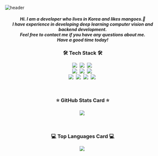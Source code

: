 

![header](https://capsule-render.vercel.app/api?type=waving&color=f8a200&height=250&section=header&text=naknakLEE&fontSize=60&fontAlign=78&fontColor=ffffff)

<h5 align="center">
Hi. I am a developer who lives in Korea and likes mangoes.🥭<br> I have experience in developing deep learning computer vision and backend development. <br> Feel free to contact me if you have any questions about me. <br> Have a good time today!
</h5>

<h3 align="center">🛠 Tech Stack 🛠</h3>
<p align="center">
  <img src="https://img.shields.io/badge/Python-3776AB?style=flat&logo=python&logoColor=white"/></a>&nbsp
  <img src="https://img.shields.io/badge/TensorFlow-FF6F00?style=flat&logo=TensorFlow&logoColor=white"/></a>&nbsp 
  <img src="https://img.shields.io/badge/Amazon_AWS-232F3E?style=flat&logo=amazon-aws&logoColor=white"/></a>&nbsp
  <br>
  <img src="https://img.shields.io/badge/Docker-2CA5E0?style=flat&logo=docker&logoColor=white"/></a>&nbsp 
  <img src="https://img.shields.io/badge/kubernetes-326ce5.svg?&style=flat&logo=kubernetes&logoColor=white"/></a>&nbsp
  <img src="https://img.shields.io/badge/GitHub_Actions-2088FF?style=flat&logo=github-actions&logoColor=white"/></a>&nbsp
  <br>
  <img src="https://img.shields.io/badge/fastapi-109989?style=flat&logo=FASTAPI&logoColor=white"/></a>&nbsp 
  <img src="https://img.shields.io/badge/Flask-000000?style=flat&logo=flask&logoColor=white"/></a>&nbsp 
  <img src="https://img.shields.io/badge/PostgreSQL-316192?style=flat&logo=postgresql&logoColor=white"/></a>&nbsp 
  <img src="https://img.shields.io/badge/redis-%23DD0031.svg?&style=flat&logo=redis&logoColor=white"/></a>&nbsp
  
</p>
<br>
<h3 align="center">⭐ GitHub Stats Card ⭐</h3>
<p align="center">
  <img src="https://github-readme-stats.vercel.app/api?username=naknakLEE&count_private=true&show_icons=true&icon_color=ff8f1c&title_color=ff8f1c&hide=stars"/></a>&nbsp
</p>
<br>
<h3 align="center">💻 Top Languages Card 💻</h3>
<p align="center">
  <img src="https://github-readme-stats.vercel.app/api/top-langs/?username=naknakLEE&layout=compact"/></a>&nbsp
</p>


<!---
naknakLEE/naknakLEE is a ✨ special ✨ repository because its `README.md` (this file) appears on your GitHub profile.
You can click the Preview link to take a look at your changes.
--->
